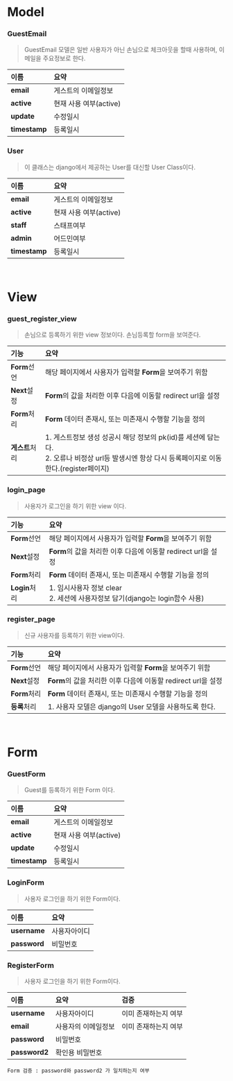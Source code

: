 # Model

### GuestEmail

> GuestEmail 모델은 일반 사용자가 아닌 손님으로 체크아웃을 할때 사용하며, 이메일을 주요정보로 한다.

|이름|요약|
|:---|:---|
|**email**  |게스트의 이메일정보|
|**active**  |현재 사용 여부(active)|
|**update**  |수정일시|
|**timestamp**  |등록일시|

### User

> 이 클래스는 django에서 제공하는 User를 대신할 User Class이다.

|이름|요약|
|:---|:---|
|**email**  |게스트의 이메일정보|
|**active**  |현재 사용 여부(active)|
|**staff**|스태프여부|
|**admin**|어드민여부|
|**timestamp**  |등록일시|



<br/>

# View

### guest_register_view

> 손님으로 등록하기 위한 view 정보이다. 손님등록할 form을 보여준다.

|기능|요약|
|:---|:---|
|**Form**선언  |해당 페이지에서 사용자가 입력할 **Form**을 보여주기 위함|
|**Next**설정  |**Form**의 값을 처리한 이후 다음에 이동할 redirect url을 설정|
|**Form**처리  |**Form** 데이터 존재시, 또는 미존재시 수행할 기능을 정의|
|**게스트**처리  |1. 게스트정보 생성 성공시 해당 정보의 pk(id)를 세션에 담는다. <br>2. 오류나 비정상 url등 발생시엔 항상 다시 등록페이지로 이동한다.(register페이지)|


### login_page

> 사용자가 로그인을 하기 위한 view 이다.

|기능|요약|
|:---|:---|
|**Form**선언  |해당 페이지에서 사용자가 입력할 **Form**을 보여주기 위함|
|**Next**설정  |**Form**의 값을 처리한 이후 다음에 이동할 redirect url을 설정|
|**Form**처리  |**Form** 데이터 존재시, 또는 미존재시 수행할 기능을 정의|
|**Login**처리 |1. 임시사용자 정보 clear <br> 2. 세션에 사용자정보 담기(django는 login함수 사용)|

### register_page

> 신규 사용자를 등록하기 위한 view이다.

|기능|요약|
|:---|:---|
|**Form**선언  |해당 페이지에서 사용자가 입력할 **Form**을 보여주기 위함|
|**Next**설정  |**Form**의 값을 처리한 이후 다음에 이동할 redirect url을 설정|
|**Form**처리  |**Form** 데이터 존재시, 또는 미존재시 수행할 기능을 정의|
|**등록**처리  |1. 사용자 모델은 django의 User 모델을 사용하도록 한다.|

<br/>

# Form

### GuestForm

> Guest를 등록하기 위한 Form 이다.

|이름|요약|
|:---|:---|
|**email**  |게스트의 이메일정보|
|**active**  |현재 사용 여부(active)|
|**update**  |수정일시|
|**timestamp**  |등록일시|

### LoginForm

> 사용자 로그인을 하기 위한 Form이다.

|이름|요약|
|:---|:---|
|**username**  |사용자아이디|
|**password**  |비밀번호|

### RegisterForm

> 사용자 로그인을 하기 위한 Form이다.

|이름|요약|검증|
|:---|:---|:---|
|**username**  |사용자아이디|이미 존재하는지 여부|
|**email**  |사용자의 이메일정보|이미 존재하는지 여부|
|**password**  |비밀번호|
|**password2**  |확인용 비밀번호|

`Form 검증 : password와 password2 가 일치하는지 여부`
